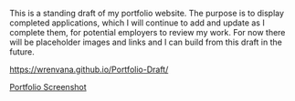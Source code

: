 This is a standing draft of my portfolio website. The purpose is to display completed applications, which I will continue to add and update as I complete them, for potential employers to review my work. For now there will be placeholder images and links and I can build from this draft in the future. 

https://wrenvana.github.io/Portfolio-Draft/

[Portfolio Screenshot](https://user-images.githubusercontent.com/102892018/166574961-29093961-7e54-419d-a9c4-4ad2cf3ae938.jpg)
